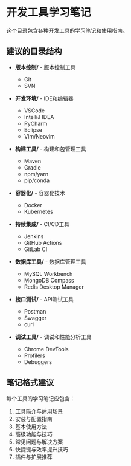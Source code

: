# 开发工具学习笔记

这个目录包含各种开发工具的学习笔记和使用指南。

## 建议的目录结构

- **版本控制/** - 版本控制工具
  - Git
  - SVN
  
- **开发环境/** - IDE和编辑器
  - VSCode
  - IntelliJ IDEA
  - PyCharm
  - Eclipse
  - Vim/Neovim
  
- **构建工具/** - 构建和包管理工具
  - Maven
  - Gradle
  - npm/yarn
  - pip/conda
  
- **容器化/** - 容器化技术
  - Docker
  - Kubernetes
  
- **持续集成/** - CI/CD工具
  - Jenkins
  - GitHub Actions
  - GitLab CI
  
- **数据库工具/** - 数据库管理工具
  - MySQL Workbench
  - MongoDB Compass
  - Redis Desktop Manager
  
- **接口测试/** - API测试工具
  - Postman
  - Swagger
  - curl

- **调试工具/** - 调试和性能分析工具
  - Chrome DevTools
  - Profilers
  - Debuggers

## 笔记格式建议

每个工具的学习笔记应包含：
1. 工具简介与适用场景
2. 安装与配置指南
3. 基本使用方法
4. 高级功能与技巧
5. 常见问题与解决方案
6. 快捷键与效率提升技巧
7. 插件与扩展推荐 